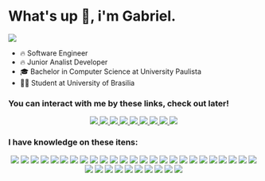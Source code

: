 <h1> What's up 🤘, i'm Gabriel.</h1>

![](https://komarev.com/ghpvc/?username=gbrsts&color=blueviolet)

- 🔥 Software Engineer
- 🔥 Junior Analist Developer
- 🎓 Bachelor in Computer Science at University Paulista
- 🧑‍🎓 Student at University of Brasilia

<h3> You can interact with me by these links, check out later! </h3>

<div align="center">
  <a href="(https://dev.to/gbrsts)"> <img src="https://img.shields.io/badge/dev.to-0A0A0A?style=for-the-badge&logo=devdotto&logoColor=white"> </a>
  <a href="https://www.reddit.com/user/gbrsts"> <img src="https://img.shields.io/badge/Reddit-FF4500?style=for-the-badge&logo=reddit&logoColor=white"> </a> 
  <a href="https://stackoverflow.com/users/20786629/gabriel?tab=profile"> <img src="https://img.shields.io/badge/Stack_Overflow-FE7A16?style=for-the-badge&logo=stack-overflow&logoColor=white"> </a>
  <a href=""> <img src="https://img.shields.io/badge/Discord-7289DA?style=for-the-badge&logo=discord&logoColor=white"> </a> 
  <a href="https://open.spotify.com/user/wr7g09swm72eaw8vz5u682rg9?si=cc7e01ace71f4c45"> <img src="https://img.shields.io/badge/Spotify-1ED760?&style=for-the-badge&logo=spotify&logoColor=white"> </a> 
  <a href="https://soundcloud.com/gbr0?utm_source=clipboard&utm_medium=text&utm_campaign=social_sharing"> <img src="https://img.shields.io/badge/SoundCloud-FF3300?style=for-the-badge&logo=soundcloud&logoColor=white"> </a> 
  <a href="https://github.com/gbrsts"> <img src="https://img.shields.io/badge/GitHub-100000?style=for-the-badge&logo=github&logoColor=white"> </a>
  <a href="https://www.linkedin.com/in/gbrsts/"> <img src="https://img.shields.io/badge/LinkedIn-0077B5?style=for-the-badge&logo=linkedin&logoColor=white"> </a>
  <a href="https://www.hackerrank.com/gbr_sts?hr_r=1"> <img src="https://img.shields.io/badge/-Hackerrank-2EC866?style=for-the-badge&logo=HackerRank&logoColor=white"> </a>
</div>

<h3> I have knowledge on these itens: </h3>

<div align="center">
  <img src="https://img.shields.io/badge/MongoDB-4EA94B?style=for-the-badge&logo=mongodb&logoColor=white">
  <img src="https://img.shields.io/badge/MySQL-005C84?style=for-the-badge&logo=mysql&logoColor=white">
  <img src="https://img.shields.io/badge/PostgreSQL-316192?style=for-the-badge&logo=postgresql&logoColor=white">
  <img src="https://img.shields.io/badge/Figma-F24E1E?style=for-the-badge&logo=figma&logoColor=white">
  <img src="https://img.shields.io/badge/Expo-1B1F23?style=for-the-badge&logo=expo&logoColor=white">
  <img src="https://img.shields.io/badge/Express.js-000000?style=for-the-badge&logo=express&logoColor=white">
  <img src="https://img.shields.io/badge/Angular-DD0031?style=for-the-badge&logo=angular&logoColor=white">
  <img src="https://img.shields.io/badge/Postman-FF6C37?style=for-the-badge&logo=Postman&logoColor=white">
  <img src="https://img.shields.io/badge/Jest-C21325?style=for-the-badge&logo=jest&logoColor=white">
  <img src="https://img.shields.io/badge/Material%20UI-007FFF?style=for-the-badge&logo=mui&logoColor=white">
  <img src="https://img.shields.io/badge/nestjs-E0234E?style=for-the-badge&logo=nestjs&logoColor=white">
  <img src="https://img.shields.io/badge/next.js-000000?style=for-the-badge&logo=nextdotjs&logoColor=white">
  <img src="https://img.shields.io/badge/Node.js-339933?style=for-the-badge&logo=nodedotjs&logoColor=white">
  <img src="https://img.shields.io/badge/React-20232A?style=for-the-badge&logo=react&logoColor=61DAFB">
  <img src="https://img.shields.io/badge/Redux-593D88?style=for-the-badge&logo=redux&logoColor=white">
  <img src="https://img.shields.io/badge/Rust-000000?style=for-the-badge&logo=rust&logoColor=white">
  <img src="https://img.shields.io/badge/storybook-FF4785?style=for-the-badge&logo=storybook&logoColor=white">
  <img src="https://img.shields.io/badge/Tailwind_CSS-38B2AC?style=for-the-badge&logo=tailwind-css&logoColor=white">
  <img src="https://img.shields.io/badge/Visual_Studio_Code-0078D4?style=for-the-badge&logo=visual%20studio%20code&logoColor=white">
  <img src="https://img.shields.io/badge/C-00599C?style=for-the-badge&logo=c&logoColor=white">
  <img src="https://img.shields.io/badge/CSS3-1572B6?style=for-the-badge&logo=css3&logoColor=white">
  <img src="https://img.shields.io/badge/HTML5-E34F26?style=for-the-badge&logo=html5&logoColor=white">
  <img src="https://img.shields.io/badge/json-5E5C5C?style=for-the-badge&logo=json&logoColor=white">
  <img src="https://img.shields.io/badge/JavaScript-323330?style=for-the-badge&logo=javascript&logoColor=F7DF1E">
  <img src="https://img.shields.io/badge/Python-FFD43B?style=for-the-badge&logo=python&logoColor=blue">
  <img src="https://img.shields.io/badge/TypeScript-007ACC?style=for-the-badge&logo=typescript&logoColor=white">
  <img src="https://img.shields.io/badge/React_Native-20232A?style=for-the-badge&logo=react&logoColor=61DAFB">
  <img src="https://img.shields.io/badge/Flutter-02569B?style=for-the-badge&logo=flutter&logoColor=white">
  <img src="https://img.shields.io/badge/Microsoft_Office-D83B01?style=for-the-badge&logo=microsoft-office&logoColor=white">
  <img src="https://img.shields.io/badge/Notion-000000?style=for-the-badge&logo=notion&logoColor=white">
  <img src="https://img.shields.io/badge/Linux-FCC624?style=for-the-badge&logo=linux&logoColor=black">
  <img src="https://img.shields.io/badge/Windows-0078D6?style=for-the-badge&logo=windows&logoColor=white">
  <img src="https://img.shields.io/badge/GIT-E44C30?style=for-the-badge&logo=git&logoColor=white">
  <img src="https://img.shields.io/badge/Jira-0052CC?style=for-the-badge&logo=Jira&logoColor=white">
  <img src="https://img.shields.io/badge/Argo%20CD-1e0b3e?style=for-the-badge&logo=argo&logoColor=#d16044">
</div>
